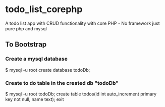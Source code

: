 # todo_list_corephp
A todo list app with CRUD functionality with core PHP - No framework just pure php and mysql

## To Bootstrap

### Create a mysql database 
$ mysql -u root create database todoDb;

### Create to do table in the created db "todoDb"
$ mysql -u root todoDb;
create table todos(id int auto_increment primary key not null, name text);
exit
